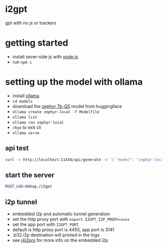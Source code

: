 # i2gpt
gpt with no js or trackers

# getting started

* install sever-side js with [node.js](https://github.com/nvm-sh/nvm)
* run `npm i`


# setting up the model with ollama

* install [ollama](https://ollama.com/download)
* `cd models`
* download the [zephyr 7b-Q5](https://huggingface.co/TheBloke/zephyr-7B-beta-GGUF/blob/main/zephyr-7b-beta.Q5_K_M.gguf) model from huggingface
* `ollama create zephyr-local -f Modelfile`
* `ollama list`
* `ollama run zephyr-local`
* `/bye` to exit cli
* `ollama serve`

## api test

```bash
curl -v http://localhost:11434/api/generate -d '{ "model": "zephyr-local", "prompt": "What is water made of?", "stream": false }'
```

## start the server 

```bash
RUST_LOG=debug./i2gpt
```

## i2p tunnel

* embedded i2p and automatic tunnel generation
* set the http proxy port with `export I2GPT_I2P_PROXY=xxxx`
* set the app port with `I2GPT_PORT`
* default is http proxy port is 4455, app port is 3141
* .b32.i2p destination will printed in the logs
* see [j4i2prs](https://github.com/kn0sys/j4-i2p-rs) for more info on the embedded i2p
